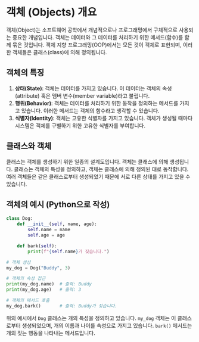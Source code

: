 # 객체 (Objects) 개요

객체(Object)는 소프트웨어 공학에서 개념적으로나 프로그래밍에서 구체적으로 사용되는 중요한 개념입니다. 객체는 데이터와 그 데이터를 처리하기 위한 메서드(함수)를 함께 묶은 것입니다. 객체 지향 프로그래밍(OOP)에서는 모든 것이 객체로 표현되며, 이러한 객체들은 클래스(class)에 의해 정의됩니다.

## 객체의 특징
1. **상태(State)**: 객체는 데이터를 가지고 있습니다. 이 데이터는 객체의 속성(attribute) 혹은 멤버 변수(member variable)라고 불립니다.
2. **행위(Behavior)**: 객체는 데이터를 처리하기 위한 동작을 정의하는 메서드를 가지고 있습니다. 이러한 메서드는 객체의 함수라고 생각할 수 있습니다.
3. **식별자(Identity)**: 객체는 고유한 식별자를 가지고 있습니다. 객체가 생성될 때마다 시스템은 객체를 구별하기 위한 고유한 식별자를 부여합니다.

## 클래스와 객체
클래스는 객체를 생성하기 위한 일종의 설계도입니다. 객체는 클래스에 의해 생성됩니다. 클래스는 객체의 특성을 정의하고, 객체는 클래스에 의해 정의된 대로 동작합니다. 여러 객체들은 같은 클래스로부터 생성되었기 때문에 서로 다른 상태를 가지고 있을 수 있습니다.

## 객체의 예시 (Python으로 작성)
```python
class Dog:
    def __init__(self, name, age):
        self.name = name
        self.age = age

    def bark(self):
        print(f"{self.name}가 짖습니다.")

# 객체 생성
my_dog = Dog("Buddy", 3)

# 객체의 속성 접근
print(my_dog.name)  # 출력: Buddy
print(my_dog.age)   # 출력: 3

# 객체의 메서드 호출
my_dog.bark()       # 출력: Buddy가 짖습니다.
```

위의 예시에서 `Dog` 클래스는 개의 특성을 정의하고 있습니다. `my_dog` 객체는 이 클래스로부터 생성되었으며, 개의 이름과 나이를 속성으로 가지고 있습니다. `bark()` 메서드는 개의 짖는 행동을 나타내는 메서드입니다.


